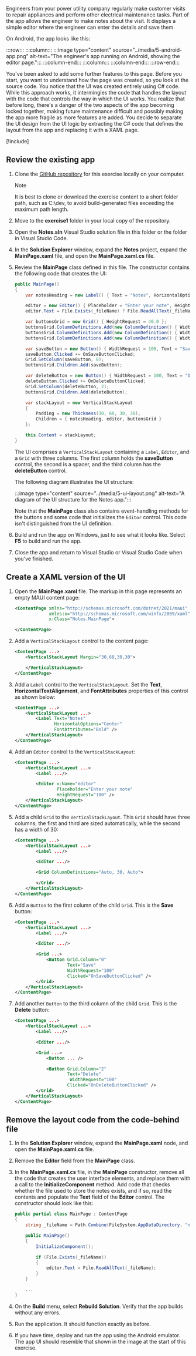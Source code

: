 Engineers from your power utility company regularly make customer visits to repair appliances and perform other electrical maintenance tasks. Part of the app allows the engineer to make notes about the visit. It displays a simple editor where the engineer can enter the details and save them.

On Android, the app looks like this:

:::row:::
    :::column:::
        :::image type="content" source="../media/5-android-app.png" alt-text="The engineer's app running on Android, showing the editor page.":::
    :::column-end:::
    :::column:::
    :::column-end:::
:::row-end:::

You've been asked to add some further features to this page. Before you start, you want to understand how the page was created, so you look at the source code. You notice that the UI was created entirely using C# code. While this approach works, it intermingles the code that handles the layout with the code that controls the way in which the UI works. You realize that before long, there's a danger of the two aspects of the app becoming locked together, making future maintenance difficult and possibly making the app more fragile as more features are added. You decide to separate the UI design from the UI logic by extracting the C# code that defines the layout from the app and replacing it with a XAML page.

[!include[](../../../includes/dotnet8-sdk-version.md)]

## Review the existing app

1. Clone the [GitHub repository](https://github.com/microsoftdocs/mslearn-dotnetmaui-create-user-interface-xaml) for this exercise locally on your computer.

    > [!NOTE]
    > It is best to clone or download the exercise content to a short folder path, such as C:\dev\, to avoid build-generated files exceeding the maximum path length.

1. Move to the **exercise1** folder in your local copy of the repository.

1. Open the **Notes.sln** Visual Studio solution file in this folder or the folder in Visual Studio Code.

1. In the **Solution Explorer** window, expand the **Notes** project, expand the **MainPage.xaml** file, and open the **MainPage.xaml.cs** file.

1. Review the **MainPage** class defined in this file. The constructor contains the following code that creates the UI:

    ```csharp
    public MainPage()
    {
        var notesHeading = new Label() { Text = "Notes", HorizontalOptions = LayoutOptions.Center, FontAttributes = FontAttributes.Bold };

        editor = new Editor() { Placeholder = "Enter your note", HeightRequest = 100 };
        editor.Text = File.Exists(_fileName) ? File.ReadAllText(_fileName) : string.Empty;

        var buttonsGrid = new Grid() { HeightRequest = 40.0 };
        buttonsGrid.ColumnDefinitions.Add(new ColumnDefinition() { Width = new GridLength(1.0, GridUnitType.Auto) });
        buttonsGrid.ColumnDefinitions.Add(new ColumnDefinition() { Width = new GridLength(30.0, GridUnitType.Absolute) });
        buttonsGrid.ColumnDefinitions.Add(new ColumnDefinition() { Width = new GridLength(1.0, GridUnitType.Auto) });

        var saveButton = new Button() { WidthRequest = 100, Text = "Save" };
        saveButton.Clicked += OnSaveButtonClicked;
        Grid.SetColumn(saveButton, 0);
        buttonsGrid.Children.Add(saveButton);

        var deleteButton = new Button() { WidthRequest = 100, Text = "Delete" };
        deleteButton.Clicked += OnDeleteButtonClicked;
        Grid.SetColumn(deleteButton, 2);
        buttonsGrid.Children.Add(deleteButton);

        var stackLayout = new VerticalStackLayout 
        { 
            Padding = new Thickness(30, 60, 30, 30),
            Children = { notesHeading, editor, buttonsGrid }
        };

        this.Content = stackLayout;
    }
    ```

    The UI comprises a `VerticalStackLayout` containing a `Label`, `Editor`, and a `Grid` with three columns. The first column holds the **saveButton** control, the second is a spacer, and the third column has the **deleteButton** control.

    The following diagram illustrates the UI structure:

    :::image type="content" source="../media/5-ui-layout.png" alt-text="A diagram of the UI structure for the Notes app.":::

    Note that the **MainPage** class also contains event-handling methods for the buttons and some code that initializes the `Editor` control. This code isn't distinguished from the UI definition.

1. Build and run the app on Windows, just to see what it looks like. Select **F5** to build and run the app.

1. Close the app and return to Visual Studio or Visual Studio Code when you've finished.

## Create a XAML version of the UI

1. Open the **MainPage.xaml** file. The markup in this page represents an empty MAUI content page:

    ```xml
    <ContentPage xmlns="http://schemas.microsoft.com/dotnet/2021/maui"
                 xmlns:x="http://schemas.microsoft.com/winfx/2009/xaml"
                 x:Class="Notes.MainPage">

    </ContentPage>
    ```

1. Add a `VerticalStackLayout` control to the content page:

    ```xml
    <ContentPage ...>
        <VerticalStackLayout Margin="30,60,30,30">

        </VerticalStackLayout>
    </ContentPage>
    ```


1. Add a `Label` control to the `VerticalStackLayout`. Set the **Text**, **HorizontalTextAlignment**, and **FontAttributes** properties of this control as shown below:

    ```xml
    <ContentPage ...>
        <VerticalStackLayout ...>
            <Label Text="Notes"
                   HorizontalOptions="Center"
                   FontAttributes="Bold" />
        </VerticalStackLayout>
    </ContentPage>
    ```

1. Add an `Editor` control to the `VerticalStackLayout`:

    ```xml
    <ContentPage ...>
        <VerticalStackLayout ...>
            <Label .../>

            <Editor x:Name="editor"
                    Placeholder="Enter your note"
                    HeightRequest="100" />
        </VerticalStackLayout>
    </ContentPage>
    ```

1. Add a child `Grid` to the `VerticalStackLayout`. This `Grid` should have three columns; the first and third are sized automatically, while the second has a width of 30:

    ```xml
    <ContentPage ...>
        <VerticalStackLayout ...>
            <Label .../>

            <Editor .../>

            <Grid ColumnDefinitions="Auto, 30, Auto">

            </Grid>
        </VerticalStackLayout>
    </ContentPage>
    ```

1. Add a `Button` to the first column of the child `Grid`. This is the **Save** button:

    ```xml
    <ContentPage ...>
        <VerticalStackLayout ...>
            <Label .../>
    
            <Editor .../>

            <Grid ...>                    
                <Button Grid.Column="0"
                        Text="Save" 
                        WidthRequest="100"
                        Clicked="OnSaveButtonClicked" />
            </Grid>
        </VerticalStackLayout>
    </ContentPage>
    ```

1. Add another `Button` to the third column of the child `Grid`. This is the **Delete** button:

    ```xml
    <ContentPage ...>
        <VerticalStackLayout ...>
            <Label .../>
    
            <Editor .../>

            <Grid ...>                    
                <Button ... />

                <Button Grid.Column="2"
                        Text="Delete" 
                         WidthRequest="100"
                        Clicked="OnDeleteButtonClicked" />
            </Grid>
        </VerticalStackLayout>
    </ContentPage>
    ```

## Remove the layout code from the code-behind file

1. In the **Solution Explorer** window, expand the **MainPage.xaml** node, and open the **MainPage.xaml.cs** file.

1. Remove the **Editor** field from the **MainPage** class.

1. In the **MainPage.xaml.cs** file,  in the **MainPage** constructor, remove all the code that creates the user interface elements, and replace them with a call to the **InitializeComponent** method. Add code that checks whether the file used to store the notes exists, and if so, read the contents and populate the **Text** field of the **Editor** control. The constructor should look like this:

    ```csharp
    public partial class MainPage : ContentPage
    {
        string _fileName = Path.Combine(FileSystem.AppDataDirectory, "notes.txt");

        public MainPage()
        {
            InitializeComponent();

            if (File.Exists(_fileName))
            {
                editor.Text = File.ReadAllText(_fileName);
            }
        }

        ...
    }
    ```

1. On the **Build** menu, select **Rebuild Solution**. Verify that the app builds without any errors.

1. Run the application. It should function exactly as before.

1. If you have time, deploy and run the app using the Android emulator. The app UI should resemble that shown in the image at the start of this exercise.
